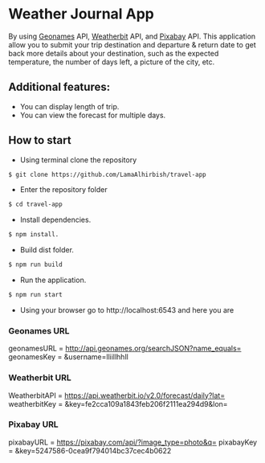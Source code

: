 # Weather Journal App
By using [Geonames](http://www.geonames.org/export/web-services.html) API, [Weatherbit](https://www.weatherbit.io/account/create) API, and [Pixabay](https://pixabay.com/api/docs/) API.
This application allow you to submit your trip destination and departure & return date to get back more details about your destination, such as the expected temperature, the number of days left, a picture of the city, etc.


## Additional features:
- You can display length of trip.
- You can view the forecast for multiple days.


## How to start
- Using terminal clone the repository
```sh
$ git clone https://github.com/LamaAlhirbish/travel-app
```
- Enter the repository folder
```sh
$ cd travel-app
```
- Install dependencies.
```sh
$ npm install.
```
- Build dist folder.
```sh
$ npm run build
```
- Run the application.
```sh
$ npm run start
```
- Using your browser go to http://localhost:6543 and here you are


### Geonames URL
geonamesURL = http://api.geonames.org/searchJSON?name_equals=
geonamesKey = &username=lliillhhll

### Weatherbit URL
WeatherbitAPI = https://api.weatherbit.io/v2.0/forecast/daily?lat=
weatherbitKey = &key=fe2cca109a1843feb206f2111ea294d9&lon=

### Pixabay URL
pixabayURL = https://pixabay.com/api/?image_type=photo&q=
pixabayKey = &key=5247586-0cea9f794014bc37cec4b0622
